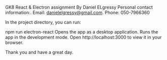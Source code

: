 GK8 React & Electron assignment By Daniel ELgressy
Personal contact information:.
Email: danielelgressy@gmail.com.
Phone: 050-7966360

In the project directory, you can run:

npm run electron-react
Opens the app as a desktop application.
Runs the app in the development mode.
Open http://localhost:3000 to view it in your browser.

Thank you and have a great day.
